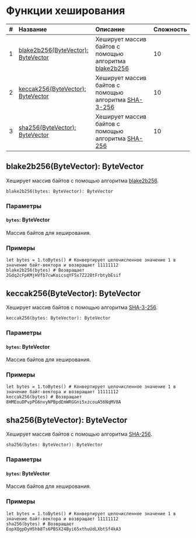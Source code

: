 # Функции хеширования

| # | Название | Описание | Сложность |
| :--- | :--- | :--- | :--- |
| 1 | [blake2b256(ByteVector): ByteVector](#blake2b256) | Хеширует массив байтов с помощью алгоритма [blake2b256](https://ru.wikipedia.org/wiki/BLAKE_%28хеш-функция%29) | 10 |
| 2 | [keccak256(ByteVector): ByteVector](#keccak256) | Хеширует массив байтов с помощью алгоритма [SHA-3-256](https://ru.wikipedia.org/wiki/SHA-3) | 10 |
| 3 | [sha256(ByteVector): ByteVector](#sha256) | Хеширует массив байтов с помощью алгоритма [SHA-256](https://ru.wikipedia.org/wiki/SHA-2) | 10 |

## blake2b256(ByteVector): ByteVector<a id="blake2b256"></a>

Хеширует массив байтов с помощью алгоритма [blake2b256](https://ru.wikipedia.org/wiki/BLAKE_%28хеш-функция%29).

``` ride
blake2b256(bytes: ByteVector): ByteVector
```

### Параметры

#### `bytes`: ByteVector

Массив байтов для хеширования.

### Примеры

```ride
let bytes = 1.toBytes() # Конвертирует целочисленное значение 1 в значение байт-вектора и возвращает 11111112
blake2b256(bytes) # Возвращает 2Gdq2cFpKMjHVfb7cwKoicsqYF5x7Z228tFrbtybEsif
```

## keccak256(ByteVector): ByteVector<a id="keccak256"></a>

Хеширует массив байтов с помощью алгоритма [SHA-3-256](https://ru.wikipedia.org/wiki/SHA-3).

``` ride
keccak256(bytes: ByteVector): ByteVector
```

### Параметры

#### `bytes`: ByteVector

Массив байтов для хеширования.

### Примеры

```ride
let bytes = 1.toBytes() # Конвертирует целочисленное значение 1 в значение байт-вектора и возвращает 11111112
keccak256(bytes) # Возвращает 8HMEouDPvpPG6nvyNPBpdEmWRGGni5xzcouA56NqMV8A
```

## sha256(ByteVector): ByteVector<a id="sha256"></a>

Хеширует массив байтов с помощью алгоритма [SHA-256](https://ru.wikipedia.org/wiki/SHA-2).

``` ride
sha256(bytes: ByteVector): ByteVector
```

### Параметры

#### `bytes`: ByteVector

Массив байтов для хеширования.

### Примеры

```ride
let bytes = 1.toBytes() # Конвертирует целочисленное значение 1 в значение байт-вектора и возвращает 11111112
sha256(bytes) # Возвращает EopXQgpDyH5hb8Ts6PBSX24Byi65xthuUdLXbtSf4kA3
```
